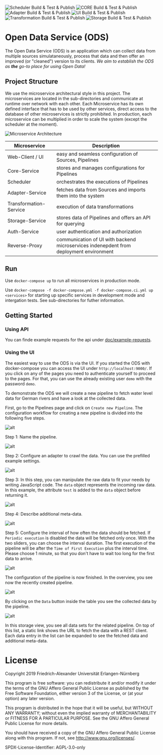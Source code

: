 ![Scheduler Build & Test & Publish](https://github.com/jvalue/open-data-service-ms/workflows/Scheduler%20Build%20&%20Test%20&%20Publish/badge.svg)
![CORE Build & Test & Publish](https://github.com/jvalue/open-data-service-ms/workflows/CORE%20Build%20&%20Test%20&%20Publish/badge.svg)
![Adapter Build & Test & Publish](https://github.com/jvalue/open-data-service-ms/workflows/Adapter%20Build%20&%20Test%20&%20Publish/badge.svg)
![UI Build & Test & Publish](https://github.com/jvalue/open-data-service-ms/workflows/UI%20Build%20&%20Test%20&%20Publish/badge.svg)
![Transformation Build & Test & Publish](https://github.com/jvalue/open-data-service-ms/workflows/Transformation%20Build%20&%20Test%20&%20Publish/badge.svg)
![Storage Build & Test & Publish](https://github.com/jvalue/open-data-service-ms/workflows/Storage%20Build%20&%20Test%20&%20Publish/badge.svg)

# Open Data Service (ODS)

The Open Data Service (ODS) is an application which can collect data from multiple sources simulataneously, process that data and then offer an improved (or "cleaned") version to its clients.
*We aim to establish the ODS as **the** go-to place for using Open Data!*

## Project Structure

We use the microservice architectural style in this project. The microservices are located in the sub-directories and communicate at runtime over network with each other. Each Microservice has its own defined interface that has to be used by other services, direct access to the database of other microservices is strictly prohibited. In production, each microservice can be multiplied in order to scale the system (except the scheduler at the moment).

![Microservice Architecture](./doc/service_arch.png)

| Microservice | Description |
|----|----|
| Web-Client / UI | easy and seamless configuration of Sources, Pipelines |
| Core-Service | stores and manages configurations for Pipelines |
| Scheduler | orchestrates the executions of Pipelines |
| Adapter-Service | fetches data from Sources and imports them into the system |
| Transformation-Service | execution of data transformations |
| Storage-Service | stores data of Pipelines and offers an API for querying |
| Auth-Service | user authentication and authorization |
| Reverse-Proxy | communication of UI with backend microservices indenepdent from deployment environment |


## Run

Use `docker-compose up` to run all microservices in production mode.

Use `docker-compose -f docker-compose.yml -f docker-compose.ci.yml up <services>` for starting up specific services in development mode and intergation tests. See sub-directories for futher information.

## Getting Started

### Using API

You can finde example requests for the api under [doc/example-requests](./doc/example-requests).

### Using the UI

The easiest way to use the ODS is via the UI. If you started the ODS with docker-compose you can access the UI under `http://localhost:9000/`.  If you click on any of the pages you need to authenticate yourself to proceed to the pages. For that, you can use the already existing user `demo` with the password `demo`.

To demonstrate the ODS we will create a new pipeline to fetch water level data for German rivers and have a look at the collected data.

First, go to the Pipelines page and click on `Create new Pipeline`.
The configuration workflow for creating a new pipeline is divided into the following five steps.

![alt](doc/configuration-example/01_overview.jpg)


Step 1: Name the pipeline.

![alt](doc/configuration-example/02_pipeline_name.jpg)

Step 2: Configure an adapter to crawl the data. You can use the prefilled example settings.

![alt](doc/configuration-example/03_adapter_config.jpg)

Step 3: In this step, you can manipulate the raw data to fit your needs by writing JavaScript code.
The `data` object represents the incoming raw data.
In this example, the attribute `test` is added to the `data` object before returning it.

![alt](doc/configuration-example/04_transformation.jpg)

Step 4: Describe additional meta-data.

![alt](doc/configuration-example/05_meta-data.jpg)

Step 5: Configure the interval of how often the data should be fetched.
If `Periodic execution` is disabled the data will be fetched only once.
With the two sliders, you can choose the interval duration.
The first execution of the pipeline will be after the `Time of First Execution` plus the interval time.
Please choose 1 minute, so that you don't have to wait too long for the first data to arrive.

![alt](doc/configuration-example/06_trigger.jpg)

The configuration of the pipeline is now finished. In the overview, you see now the recently created pipeline.

![alt](doc/configuration-example/07_overview_with_data.jpg)

By clicking on the `Data` button inside the table you see the collected data by the pipeline.

![alt](doc/configuration-example/08_storage.jpg)

In this storage view, you see all data sets for the related pipeline. On top of this list, a static link shows the URL to fetch the data with a REST client.
Each data entry in the list can be expanded to see the fetched data and additional meta-data.

# License

Copyright 2019 Friedrich-Alexander Universität Erlangen-Nürnberg

This program is free software: you can redistribute it and/or modify it under the terms of the GNU Affero General Public License as published by the Free Software Foundation, either version 3 of the License, or (at your option) any later version.

This program is distributed in the hope that it will be useful, but WITHOUT ANY WARRANTY; without even the implied warranty of MERCHANTABILITY or FITNESS FOR A PARTICULAR PURPOSE. See the GNU Affero General Public License for more details.

You should have received a copy of the GNU Affero General Public License along with this program. If not, see http://www.gnu.org/licenses/.

SPDX-License-Identifier: AGPL-3.0-only
